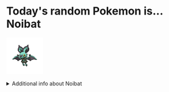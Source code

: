 # Today's random Pokemon is... Noibat

![Noibat shiny sprite](https://raw.githubusercontent.com/PokeAPI/sprites/master/sprites/pokemon/shiny/714.png)

<details>
<summary>Additional info about Noibat</summary>

| srpite type | image |
|------|------|
| front_default | ![Noibat front_default sprite](https://raw.githubusercontent.com/PokeAPI/sprites/master/sprites/pokemon/714.png) | </details>